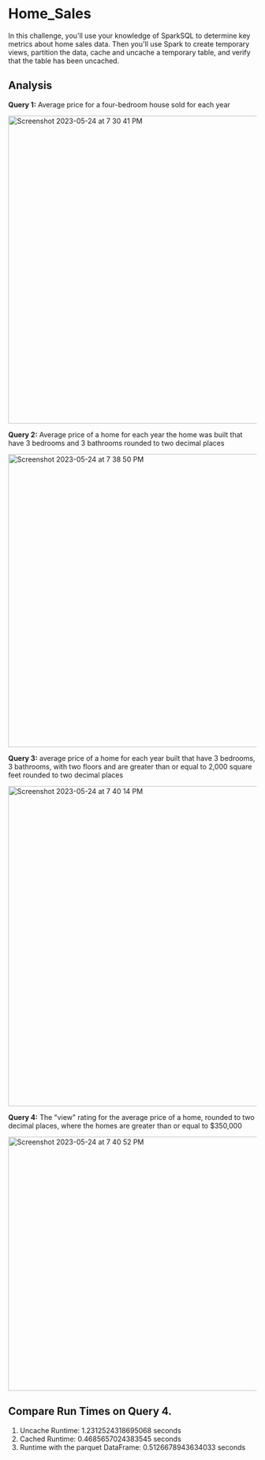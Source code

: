 # Home_Sales
In this challenge, you'll use your knowledge of SparkSQL to determine key metrics about home sales data. Then you'll use Spark to create temporary views, partition the data, cache and uncache a temporary table, and verify that the table has been uncached.
## Analysis
**Query 1:** Average price for a four-bedroom house sold for each year

<img width="624" alt="Screenshot 2023-05-24 at 7 30 41 PM" src="https://github.com/Jan0405/Home_Sales/assets/120051602/d501e66b-869c-4889-b5df-8e8b2b3ce908">

**Query 2:** Average price of a home for each year the home was built that have 3 bedrooms and 3 bathrooms rounded to two decimal places

<img width="594" alt="Screenshot 2023-05-24 at 7 38 50 PM" src="https://github.com/Jan0405/Home_Sales/assets/120051602/7e4127a8-00ee-494d-a3ff-3313bf943c59">

**Query 3:** average price of a home for each year built that have 3 bedrooms, 3 bathrooms, with two floors and are greater than or equal to 2,000 square feet rounded to two decimal places

<img width="649" alt="Screenshot 2023-05-24 at 7 40 14 PM" src="https://github.com/Jan0405/Home_Sales/assets/120051602/a363aa44-98ec-4b5c-9853-cb66b9e3e4d4">

**Query 4:** The "view" rating for the average price of a home, rounded to two decimal places, where the homes are greater than or equal to $350,000

<img width="515" alt="Screenshot 2023-05-24 at 7 40 52 PM" src="https://github.com/Jan0405/Home_Sales/assets/120051602/05a283bb-e0c2-4f03-9e13-b747cbf36953">

## Compare Run Times on Query 4.
1. Uncache Runtime: 1.2312524318695068 seconds
2. Cached Runtime: 0.4685657024383545 seconds
3. Runtime with the parquet DataFrame: 0.5126678943634033 seconds
